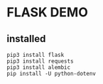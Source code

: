 # FLASK DEMO

## installed
```shell script
pip3 install flask
pip3 install requests
pip3 install alembic
pip install -U python-dotenv
```